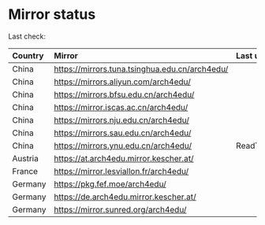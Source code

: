<script src="./time.js"></script>
# Mirror status
Last check: <script type="text/javascript">localize(1695867760.2889328);</script>

|Country|Mirror|Last update|
|:------|:-----|:----------|
|China|https://mirrors.tuna.tsinghua.edu.cn/arch4edu/|<script type="text/javascript">localize(1695839649);</script>|
|China|https://mirrors.aliyun.com/arch4edu/|<script type="text/javascript">localize(1695839649);</script>|
|China|https://mirrors.bfsu.edu.cn/arch4edu/|<script type="text/javascript">localize(1695839649);</script>|
|China|https://mirror.iscas.ac.cn/arch4edu/|<script type="text/javascript">localize(1695839649);</script>|
|China|https://mirrors.nju.edu.cn/arch4edu/|<script type="text/javascript">localize(1695753229);</script>|
|China|https://mirrors.sau.edu.cn/arch4edu/|<script type="text/javascript">localize(1695839649);</script>|
|China|https://mirrors.ynu.edu.cn/arch4edu/|ReadTimeout|
|Austria|https://at.arch4edu.mirror.kescher.at/|<script type="text/javascript">localize(1695839649);</script>|
|France|https://mirror.lesviallon.fr/arch4edu/|<script type="text/javascript">localize(1695839649);</script>|
|Germany|https://pkg.fef.moe/arch4edu/|<script type="text/javascript">localize(1695839649);</script>|
|Germany|https://de.arch4edu.mirror.kescher.at/|<script type="text/javascript">localize(1695839649);</script>|
|Germany|https://mirror.sunred.org/arch4edu/|<script type="text/javascript">localize(1695839649);</script>|

<script src="./tablefilter/tablefilter.js"></script>
<script src="./table.js"></script>